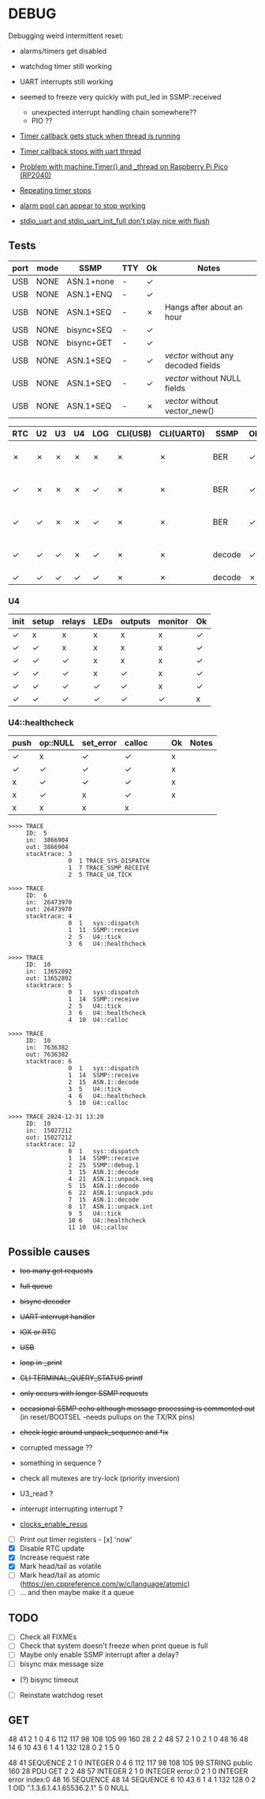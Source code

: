 # DEBUG

Debugging weird intermittent reset:
- alarms/timers get disabled
- watchdog timer still working
- UART interrupts still working
- seemed to freeze very quickly with put_led in SSMP::received
  - unexpected interrupt handling chain somewhere??
  - PIO ??

- [Timer callback gets stuck when thread is running](https://github.com/orgs/micropython/discussions/10700)
- [Timer callback stops with uart thread](https://forum.micropython.org/viewtopic.php?f=21&t=12194&p=66161&hilit=pico+thread#p66161)
- [Problem with machine.Timer() and _thread on Raspberry Pi Pico (RP2040)](https://stackoverflow.com/questions/70048254/problem-with-machine-timer-and-thread-on-raspberry-pi-pico-rp2040)
- [Repeating timer stops](https://forums.raspberrypi.com/viewtopic.php?t=378705)
- [alarm pool can appear to stop working](https://github.com/raspberrypi/pico-sdk/issues/1953)
- [stdio_uart and stdio_uart_init_full don't play nice with flush](https://github.com/raspberrypi/pico-sdk/issues/1936)

## Tests

| port | mode | SSMP       | TTY     | Ok | Notes                               |
|------|------|------------|---------|----|-------------------------------------|
| USB  | NONE | ASN.1+none | -       | ✓  |                                     |
| USB  | NONE | ASN.1+ENQ  | -       | ✓  |                                     |
| USB  | NONE | ASN.1+SEQ  | -       | ✗  | Hangs after about an hour           |
| USB  | NONE | bisync+SEQ | -       | ✓  |                                     |
| USB  | NONE | bisync+GET | -       | ✓  |                                     |
| USB  | NONE | ASN.1+SEQ  | -       | ✓  | _vector_ without any decoded fields |
| USB  | NONE | ASN.1+SEQ  | -       | ✓  | _vector_ without NULL fields        |
| USB  | NONE | ASN.1+SEQ  | -       | ✗  | _vector_ without vector_new()       |

| RTC | U2 | U3 | U4 | LOG | CLI(USB) | CLI(UART0) | SSMP   | Ok | Notes                |
|-----|----|----|----|-----|----------|------------|--------|----|----------------------|
|  ✗  | ✗  | ✗  | ✗  |  ✗  |    ✗     |     ✗      | BER    | ✓  | 16hrs , no glitch    |
|  ✓  | ✗  | ✗  | ✗  |  ✓  |    ✗     |     ✗      | BER    | ✓  | 8hrs , no glitch     |
|  ✓  | ✓  | ✗  | ✗  |  ✓  |    ✗     |     ✗      | BER    | ✓  | 9hrs , no glitch     |
|  ✓  | ✓  | ✓  | ✗  |  ✓  |    ✗     |     ✗      | decode | ✓  | 6hrs , no glitch     |
|  ✓  | ✓  | ✓  | ✓  |  ✓  |    ✗     |     ✗      | decode | ✗  | **glitched**         |

### U4

| init | setup | relays | LEDs | outputs | monitor | Ok |
|------|-------|--------|------|---------|---------|----|
|  ✓   |   x   |   x    |  x   |   x     |    x    | ✓  |
|  ✓   |   ✓   |   x    |  x   |   x     |    x    | ✓  |
|  ✓   |   ✓   |   ✓    |  x   |   x     |    x    | ✓  |
|  ✓   |   ✓   |   ✓    |  x   |   ✓     |    x    | ✓  |
|  ✓   |   ✓   |   ✓    |  ✓   |   ✓     |    x    | ✓  |
|  ✓   |   ✓   |   ✓    |  ✓   |   ✓     |    ✓    | x  |

### U4::healthcheck

| push | op::NULL | set_error | calloc |       |       | Ok | Notes           |
|------|----------|-----------|--------|-------|-------|----|-----------------|
|  ✓   |   x      |     ✓     |   ✓    |       |       | x  |                 |
|  ✓   |   ✓      |     ✓     |   ✓    |       |       | x  |                 |
|  x   |   ✓      |     ✓     |   ✓    |       |       | x  |                 |
|  x   |   ✓      |     x     |   ✓    |       |       | x  |                 |
|  x   |   x      |     x     |   x    |       |       |    |                 |

```
>>>> TRACE
     ID:  5
     in:  3866904
     out: 3866904
     stacktrace: 3
                 0  1 TRACE_SYS_DISPATCH
                 1  7 TRACE_SSMP_RECEIVE
                 2  5 TRACE_U4_TICK
```
```
>>>> TRACE
     ID:  6
     in:  26473970
     out: 26473970
     stacktrace: 4
                 0  1   sys::dispatch
                 1  11  SSMP::receive
                 2  5   U4::tick
                 3  6   U4::healthcheck
```
```
>>>> TRACE
     ID:  10
     in:  13652892
     out: 13652892
     stacktrace: 5
                 0  1   sys::dispatch
                 1  14  SSMP::receive
                 2  5   U4::tick
                 3  6   U4::healthcheck
                 4  10  U4::calloc
```
```
>>>> TRACE
     ID:  10
     in:  7636382
     out: 7636382
     stacktrace: 6
                 0  1   sys::dispatch
                 1  14  SSMP::receive
                 2  15  ASN.1::decode
                 3  5   U4::tick
                 4  6   U4::healthcheck
                 5  10  U4::calloc
```
```
>>>> TRACE 2024-12-31 13:20
     ID:  10
     in:  15027212
     out: 15027212
     stacktrace: 12
                 0  1   sys::dispatch
                 1  14  SSMP::receive
                 2  25  SSMP::debug.1
                 3  15  ASN.1::decode
                 4  21  ASN.1::unpack.seq
                 5  15  ASN.1::decode
                 6  22  ASN.1::unpack.pdu
                 7  15  ASN.1::decode
                 8  17  ASN.1::unpack.int
                 9  5   U4::tick
                 10 6   U4::healthcheck
                 11 10  U4::calloc
```


## Possible causes

- ~~too many get requests~~
- ~~full queue~~
- ~~bisync decoder~~
- ~~UART interrupt handler~~
- ~~IOX or RTC~~
- ~~USB~~
- ~~loop in _print~~
- ~~CLI TERMINAL_QUERY_STATUS printf~~
- ~~only occurs with longer SSMP requests~~
- ~~occasional SSMP echo although message processing is commented out~~ (in reset/BOOTSEL -needs pullups on the TX/RX pins)
- ~~check logic around unpack_sequence and *ix~~

- corrupted message ??
- something in sequence ? 
- check all mutexes are try-lock (priority inversion) 
- U3_read ?
- interrupt interrupting interrupt ?
- [clocks_enable_resus](https://www.raspberrypi.com/documentation/pico-sdk/hardware.html#group_hardware_clocks_1ga614700afaa5ee6767ef2cf662e63f84c)

- [ ] Print out timer registers
      - [x] 'now'
- [x] Disable RTC update
- [x] Increase request rate
- [x] Mark head/tail as volatile
- [ ] Mark head/tail as atomic (https://en.cppreference.com/w/c/language/atomic)
- [ ] ... and then maybe make it a queue 

## TODO
- [ ] Check all FIXMEs
- [ ] Check that system doesn't freeze when print queue is full 
- [ ] Maybe only enable SSMP interrupt after a delay? 
- [ ] bisync max message size
- (?) bisync timeout
- [ ] Reinstate watchdog reset

## GET

48 41 2 1 0 4 6 112 117 98 108 105 99 160 28 2 2 48 57 2 1 0 2 1 0 48 16 48 14 6 10 43 6 1 4 1 132 128 0 2 1 5 0

48 41                         SEQUENCE
   2 1 0                      INTEGER 0
   4 6 112 117 98 108 105 99  STRING  public
   160 28                     PDU     GET
       2 2 48 57              INTEGER
       2 1 0                  INTEGER error:0
       2 1 0                  INTEGER error index:0
       48 16                  SEQUENCE
          48 14               SEQUENCE
             6 10 43 6 1 4 1 132 128 0 2 1    OID ".1.3.6.1.4.1.65536.2.1"
             5 0                              NULL
